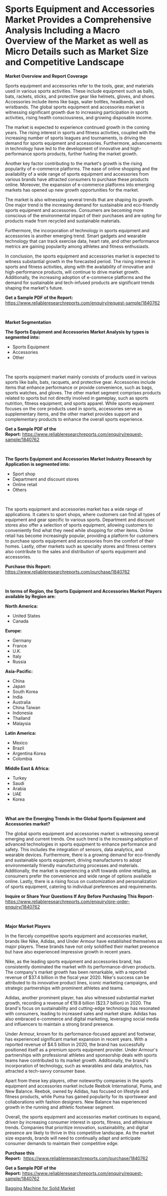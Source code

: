 <p><h1>Sports Equipment and Accessories Market Provides a Comprehensive Analysis Including a Macro Overview of the Market as well as Micro Details such as Market Size and Competitive Landscape</h1></p><p><strong>Market Overview and Report Coverage</strong></p>
<p><p>Sports equipment and accessories refer to the tools, gear, and materials used in various sports activities. These include equipment such as balls, bats, rackets, sticks, and protective gear like helmets, gloves, and shoes. Accessories include items like bags, water bottles, headbands, and wristbands. The global sports equipment and accessories market is witnessing significant growth due to increasing participation in sports activities, rising health consciousness, and growing disposable income.</p><p>The market is expected to experience continued growth in the coming years. The rising interest in sports and fitness activities, coupled with the increasing number of sports leagues and tournaments, is driving the demand for sports equipment and accessories. Furthermore, advancements in technology have led to the development of innovative and high-performance sports products, further fueling the market growth.</p><p>Another key factor contributing to the market's growth is the rising popularity of e-commerce platforms. The ease of online shopping and the availability of a wide range of sports equipment and accessories from various brands have attracted consumers to purchase these products online. Moreover, the expansion of e-commerce platforms into emerging markets has opened up new growth opportunities for the market.</p><p>The market is also witnessing several trends that are shaping its growth. One major trend is the increasing demand for sustainable and eco-friendly sports equipment and accessories. Consumers are becoming more conscious of the environmental impact of their purchases and are opting for products made from recycled and sustainable materials.</p><p>Furthermore, the incorporation of technology in sports equipment and accessories is another emerging trend. Smart gadgets and wearable technology that can track exercise data, heart rate, and other performance metrics are gaining popularity among athletes and fitness enthusiasts.</p><p>In conclusion, the sports equipment and accessories market is expected to witness substantial growth in the forecasted period. The rising interest in sports and fitness activities, along with the availability of innovative and high-performance products, will continue to drive market growth. Additionally, the increasing adoption of e-commerce platforms and the demand for sustainable and tech-infused products are significant trends shaping the market's future.</p></p>
<p><strong>Get a Sample PDF of the Report:</strong> <a href="https://www.reliableresearchreports.com/enquiry/request-sample/1840762">https://www.reliableresearchreports.com/enquiry/request-sample/1840762</a></p>
<p>&nbsp;</p>
<p><strong>Market Segmentation</strong></p>
<p><strong>The Sports Equipment and Accessories Market Analysis by types is segmented into:</strong></p>
<p><ul><li>Sports Equipment</li><li>Accessories</li><li>Other</li></ul></p>
<p>&nbsp;</p>
<p><p>The sports equipment market mainly consists of products used in various sports like balls, bats, racquets, and protective gear. Accessories include items that enhance performance or provide convenience, such as bags, sports watches, and gloves. The other market segment comprises products related to sports but not directly involved in gameplay, such as sports nutrition, fitness equipment, and sports apparel. While sports equipment focuses on the core products used in sports, accessories serve as supplementary items, and the other market provides support and complementary products to enhance the overall sports experience.</p></p>
<p><strong>Get a Sample PDF of the Report:</strong>&nbsp;<a href="https://www.reliableresearchreports.com/enquiry/request-sample/1840762">https://www.reliableresearchreports.com/enquiry/request-sample/1840762</a></p>
<p>&nbsp;</p>
<p><strong>The Sports Equipment and Accessories Market Industry Research by Application is segmented into:</strong></p>
<p><ul><li>Sport shop</li><li>Department and discount stores</li><li>Online retail</li><li>Others</li></ul></p>
<p>&nbsp;</p>
<p><p>The sports equipment and accessories market has a wide range of applications. It caters to sport shops, where customers can find all types of equipment and gear specific to various sports. Department and discount stores also offer a selection of sports equipment, allowing customers to conveniently find what they need while shopping for other items. Online retail has become increasingly popular, providing a platform for customers to purchase sports equipment and accessories from the comfort of their homes. Lastly, other markets such as specialty stores and fitness centers also contribute to the sales and distribution of sports equipment and accessories.</p></p>
<p><strong>Purchase this Report:</strong>&nbsp; <a href="https://www.reliableresearchreports.com/purchase/1840762">https://www.reliableresearchreports.com/purchase/1840762</a></p>
<p>&nbsp;</p>
<p><strong>In terms of Region, the Sports Equipment and Accessories Market Players available by Region are:</strong></p>
<p>
    <p> <strong> North America: </strong>
        <ul>
            <li>United States</li>
            <li>Canada</li>
        </ul>
        </p> 
    <p> <strong> Europe: </strong>
        <ul>
            <li>Germany</li>
            <li>France</li>
            <li>U.K.</li>
            <li>Italy</li>
            <li>Russia</li>
        </ul>
        </p> 
    <p> <strong> Asia-Pacific: </strong>
        <ul>
            <li>China</li>
            <li>Japan</li>
            <li>South Korea</li>
            <li>India</li>
            <li>Australia</li>
            <li>China Taiwan</li>
            <li>Indonesia</li>
            <li>Thailand</li>
            <li>Malaysia</li>
        </ul>
        </p> 
    <p> <strong> Latin America: </strong>
        <ul>
            <li>Mexico</li>
            <li>Brazil</li>
            <li>Argentina Korea</li>
            <li>Colombia</li>
        </ul>
        </p> 
    <p> <strong> Middle East & Africa: </strong>
        <ul>
            <li>Turkey</li>
            <li>Saudi</li>
            <li>Arabia</li>
            <li>UAE</li>
            <li>Korea</li>
        </ul>
    </p>
    </p>
<p>&nbsp;</p>
<p><strong>What are the Emerging Trends in the Global Sports Equipment and Accessories market?</strong></p>
<p><p>The global sports equipment and accessories market is witnessing several emerging and current trends. One such trend is the increasing adoption of advanced technologies in sports equipment to enhance performance and safety. This includes the integration of sensors, data analytics, and wearable devices. Furthermore, there is a growing demand for eco-friendly and sustainable sports equipment, driving manufacturers to adopt environmentally friendly manufacturing processes and materials. Additionally, the market is experiencing a shift towards online retailing, as consumers prefer the convenience and wide range of options available online. Lastly, there is a rising focus on customization and personalization of sports equipment, catering to individual preferences and requirements.</p></p>
<p><strong>Inquire or Share Your Questions If Any Before Purchasing This Report</strong>- <a href="https://www.reliableresearchreports.com/enquiry/pre-order-enquiry/1840762">https://www.reliableresearchreports.com/enquiry/pre-order-enquiry/1840762</a></p>
<p>&nbsp;</p>
<p><strong>Major Market Players</strong></p>
<p><p>In the fiercely competitive sports equipment and accessories market, brands like Nike, Adidas, and Under Armour have established themselves as major players. These brands have not only solidified their market presence but have also experienced impressive growth in recent years.</p><p>Nike, as the leading sports equipment and accessories brand, has consistently dominated the market with its performance-driven products. The company's market growth has been remarkable, with a reported revenue of $37.4 billion in the fiscal year 2020. Nike's success can be attributed to its innovative product lines, iconic marketing campaigns, and strategic partnerships with prominent athletes and teams.</p><p>Adidas, another prominent player, has also witnessed substantial market growth, recording a revenue of €19.8 billion ($23.7 billion) in 2020. The brand's focus on sustainability and cutting-edge technology has resonated with consumers, leading to increased sales and market share. Adidas has also embraced e-commerce and digital marketing, leveraging social media and influencers to maintain a strong brand presence.</p><p>Under Armour, known for its performance-focused apparel and footwear, has experienced significant market expansion in recent years. With a reported revenue of $4.5 billion in 2020, the brand has successfully positioned itself as a premium sports equipment provider. Under Armour's partnerships with professional athletes and sponsorship deals with sports teams have contributed to its market growth. Additionally, the brand's incorporation of technology, such as wearables and data analytics, has attracted a tech-savvy consumer base.</p><p>Apart from these key players, other noteworthy companies in the sports equipment and accessories market include Reebok International, Puma, and New Balance. Reebok, owned by Adidas, has focused on lifestyle and fitness products, while Puma has gained popularity for its sportswear and collaborations with fashion designers. New Balance has experienced growth in the running and athletic footwear segment.</p><p>Overall, the sports equipment and accessories market continues to expand, driven by increasing consumer interest in sports, fitness, and athleisure trends. Companies that prioritize innovation, sustainability, and digital presence are likely to thrive in this competitive landscape. As the market size expands, brands will need to continually adapt and anticipate consumer demands to maintain their competitive edge.</p></p>
<p><strong>Purchase this Report:</strong>&nbsp;&nbsp;<a href="https://www.reliableresearchreports.com/purchase/1840762">https://www.reliableresearchreports.com/purchase/1840762</a></p>
<p></p>
<p><strong>Get a Sample PDF of the Report:</strong>&nbsp;<a href="https://www.reliableresearchreports.com/enquiry/request-sample/1840762">https://www.reliableresearchreports.com/enquiry/request-sample/1840762</a></p>
<p><p><a href="https://issuu.com/reportprime-2/docs/bagging-machine-for-solid-market-size-2030.pptx">Bagging Machine for Solid Market</a></p></p>